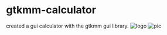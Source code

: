 # gtkmm-calculator
created a gui calculator with the gtkmm gui  library.
![logo](https://imgur.com/a/BXVFZ0I)
![pic](https://i.imgur.com/QkYLX4z.png)
